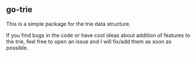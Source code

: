 ## go-trie

This is a simple package for the trie data structure.

If you find bugs in the code or have cool ideas about addition of features to the trie, feel free to open an issue and I will fix/add them as soon as possible.